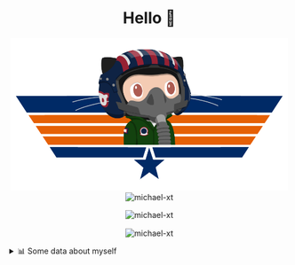 <h1 align="center">Hello 👋</h1>


<p align="center"><img src="https://raw.githubusercontent.com/Michael-xT/Michael-xT/main/.github/topguntocat.png" width=500>
 <br>
<img src="https://komarev.com/ghpvc/?username=michael-xt&style=for-the-badge" alt="michael-xt" /> 
</p>

<p align="center"><img align="center" src="https://github-readme-stats.vercel.app/api/top-langs/?username=michael-xt&layout=compact&theme=dark&show_icons=true" alt="michael-xt" /></p>
<p align="center"><img align="center" src="https://github-readme-stats.vercel.app/api?username=michael-xt&show_icons=true&theme=dark&show_icons=true" alt="michael-xt" /></p>

<details align="left"><summary>📊 Some data about myself</summary>
<p>

<!--START_SECTION:waka-->
![Code Time](http://img.shields.io/badge/Code%20Time-547%20hrs%2013%20mins-blue)

**🐱 My GitHub Data** 

> 🏆 51 Contributions in the Year 2022
 > 
> 📦 16.6 MB Used in GitHub's Storage 
 > 
> 🚫 Not Opted to Hire
 > 
> 📜 9 Public Repositories 
 > 
> 🔑 26 Private Repositories  
 > 
**I'm a Night 🦉** 

```text
🌞 Morning    7 commits      ███░░░░░░░░░░░░░░░░░░░░░░   13.46% 
🌆 Daytime    18 commits     ████████░░░░░░░░░░░░░░░░░   34.62% 
🌃 Evening    27 commits     █████████████░░░░░░░░░░░░   51.92% 
🌙 Night      0 commits      ░░░░░░░░░░░░░░░░░░░░░░░░░   0.0%

```
📅 **I'm Most Productive on Thursday** 

```text
Monday       10 commits     ████░░░░░░░░░░░░░░░░░░░░░   19.23% 
Tuesday      5 commits      ██░░░░░░░░░░░░░░░░░░░░░░░   9.62% 
Wednesday    10 commits     ████░░░░░░░░░░░░░░░░░░░░░   19.23% 
Thursday     15 commits     ███████░░░░░░░░░░░░░░░░░░   28.85% 
Friday       1 commits      ░░░░░░░░░░░░░░░░░░░░░░░░░   1.92% 
Saturday     10 commits     ████░░░░░░░░░░░░░░░░░░░░░   19.23% 
Sunday       1 commits      ░░░░░░░░░░░░░░░░░░░░░░░░░   1.92%

```


📊 **This Week I Spent My Time On** 

```text
🔥 Editors: 
No Activity Tracked This Week

💻 Operating System: 
No Activity Tracked This Week

```

**I Mostly Code in JavaScript** 

```text
JavaScript               10 repos            ███████░░░░░░░░░░░░░░░░░░   29.41% 
Java                     9 repos             ██████░░░░░░░░░░░░░░░░░░░   26.47% 
Vue                      3 repos             ██░░░░░░░░░░░░░░░░░░░░░░░   8.82% 
C#                       3 repos             ██░░░░░░░░░░░░░░░░░░░░░░░   8.82% 
HTML                     2 repos             █░░░░░░░░░░░░░░░░░░░░░░░░   5.88%

```


**Timeline**

![Chart not found](https://raw.githubusercontent.com/Michael-xT/Michael-xT/main/charts/bar_graph.png) 


 Last Updated on 17/10/2022 01:07:36 UTC
<!--END_SECTION:waka-->
</p>
